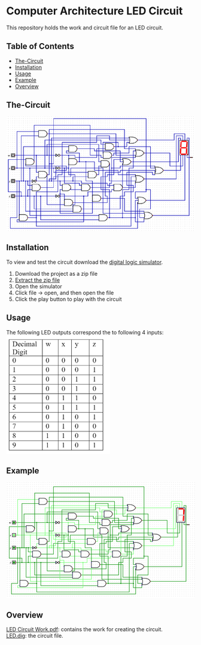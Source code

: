# Computer Architecture LED Circuit

This repository holds the work and circuit file for an LED circuit.  

## Table of Contents

- [The-Circuit](#the-circuit)
- [Installation](#installation)
- [Usage](#usage)
- [Example](#example)
- [Overview](#overview)

## The-Circuit    
![CIRCUIT](circuit.png)

## Installation

To view and test the circuit download the [digital logic simulator](https://github.com/hneemann/Digital). 

1. Download the project as a zip file
2. [Extract the zip file](https://www.wikihow.com/Unzip-a-File)
3. Open the simulator
4. Click file -> open, and then open the file
5. Click the play button to play with the circuit

## Usage

The following LED outputs correspond the to following 4 inputs:    
![TABLE](table.png)

## Example

![EXAMPLE](example.png)

## Overview

[LED Circuit Work.pdf](https://github.com/LucasHasting/Computer-Architecture-LED-Circuit/blob/main/LED%20Circuit%20Work.pdf): contains the work for creating the circuit.   
[LED.dig](https://github.com/LucasHasting/Computer-Architecture-LED-Circuit/blob/main/LED.dig): the circuit file.
